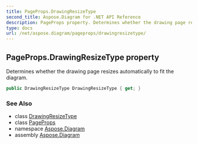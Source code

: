 ```yaml
---
title: PageProps.DrawingResizeType
second_title: Aspose.Diagram for .NET API Reference
description: PageProps property. Determines whether the drawing page resizes automatically to fit the diagram
type: docs
url: /net/aspose.diagram/pageprops/drawingresizetype/
---
```

## PageProps.DrawingResizeType property

Determines whether the drawing page resizes automatically to fit the diagram.

```csharp
public DrawingResizeType DrawingResizeType { get; }
```

### See Also

* class [DrawingResizeType](../../drawingresizetype/)
* class [PageProps](../)
* namespace [Aspose.Diagram](../../pageprops/)
* assembly [Aspose.Diagram](../../../)


